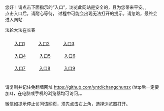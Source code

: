 您好！请点击下面指示的“入口”，浏览此网站是安全的，且为您带来平安。。 <br/>
点击入口后，请耐心等待， 过程中可能会出现无法打开的提示，请忽略，最终会进入网站. </br>

法轮大法在长春<br/>
<div style="padding:10px"><a style="margin:20px" target="_blank" href="https://d1pqv4axt9qvjn.cloudfront.net/2Qpsp?ampkaxj" id="ccLink1" rel="nofollow">入口1</a> <a target="_blank" style="margin:20px" href="https://d3vv5cfk9l9f8u.cloudfront.net/2Qpsp?gyztoohy" id="ccLink2" rel="nofollow">入口2</a> <a style="margin:20px" target="_blank" href="https://d3jl8wn3byn2rx.cloudfront.net/2Qpsp?eghbay" id="ccLink3" rel="nofollow">入口3</a></div>

<div style="padding:10px" ><a style="margin:20px" target="_blank" href="https://d1pqv4axt9qvjn.cloudfront.net/2Qpsp?ampkaxj" id="ccLink4" rel="nofollow">入口4</a> <a style="margin:20px" href="https://d3vv5cfk9l9f8u.cloudfront.net/2Qpsp?gyztoohy" target="_blank" id="ccLink5" rel="nofollow">入口5</a> <a style="margin:20px" href="https://d3jl8wn3byn2rx.cloudfront.net/2Qpsp?eghbay" target="_blank" id="ccLink6" rel="nofollow">入口6</a></div>

<div style="padding:10px"><a style="margin:20px" target="_blank" href="https://d1pqv4axt9qvjn.cloudfront.net/2Qpsp?ampkaxj" id="ccLink7" rel="nofollow">入口7</a> <a style="margin:20px" href="https://d3vv5cfk9l9f8u.cloudfront.net/2Qpsp?gyztoohy" target="_blank" id="ccLink8" rel="nofollow">入口8</a> <a style="margin:20px" target="_blank" href="https://d3jl8wn3byn2rx.cloudfront.net/2Qpsp?eghbay" id="ccLink9" rel="nofollow">入口9</a></div>

<br/>



请复制并记住免翻墙网址 https://github.com/yntd/changchunzx (http后一定要加s)，在电脑或手机的浏览器均可访问。。<br/>

微信如提示停止访问该网页，须先点击右上角，选择浏览器打开。
